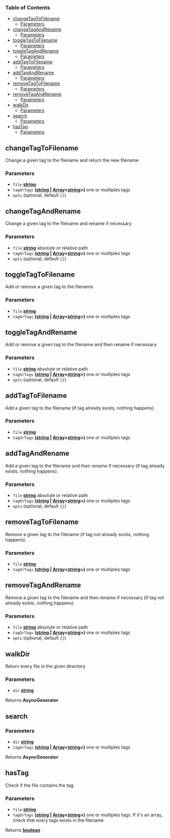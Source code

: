 <!-- Generated by documentation.js. Update this documentation by updating the source code. -->

### Table of Contents

*   [changeTagToFilename][1]
    *   [Parameters][2]
*   [changeTagAndRename][3]
    *   [Parameters][4]
*   [toggleTagToFilename][5]
    *   [Parameters][6]
*   [toggleTagAndRename][7]
    *   [Parameters][8]
*   [addTagToFilename][9]
    *   [Parameters][10]
*   [addTagAndRename][11]
    *   [Parameters][12]
*   [removeTagToFilename][13]
    *   [Parameters][14]
*   [removeTagAndRename][15]
    *   [Parameters][16]
*   [walkDir][17]
    *   [Parameters][18]
*   [search][19]
    *   [Parameters][20]
*   [hasTag][21]
    *   [Parameters][22]

## changeTagToFilename

Change a given tag to the filename and return the new filename

### Parameters

*   `file` **[string][23]**&#x20;
*   `tagOrTags` **([string][23] | [Array][24]<[string][23]>)** one or multiples tags
*   `opts`   (optional, default `{}`)

## changeTagAndRename

Change a given tag to the filename and rename if necessary

### Parameters

*   `file` **[string][23]** absolute or relative path
*   `tagOrTags` **([string][23] | [Array][24]<[string][23]>)** one or multiples tags
*   `opts`   (optional, default `{}`)

## toggleTagToFilename

Add or remove a given tag to the filename

### Parameters

*   `file` **[string][23]**&#x20;
*   `tagOrTags` **([string][23] | [Array][24]<[string][23]>)** one or multiples tags

## toggleTagAndRename

Add or remove a given tag to the filename and then rename if necessary

### Parameters

*   `file` **[string][23]** absolute or relative path
*   `tagOrTags` **([string][23] | [Array][24]<[string][23]>)** one or multiples tags
*   `opts`   (optional, default `{}`)

## addTagToFilename

Add a given tag to the filename (if tag already exists, nothing happens).

### Parameters

*   `file` **[string][23]**&#x20;
*   `tagOrTags` **([string][23] | [Array][24]<[string][23]>)** one or multiples tags

## addTagAndRename

Add a given tag to the filename and then rename if necessary (if tag already exists, nothing happens).

### Parameters

*   `file` **[string][23]** absolute or relative path
*   `tagOrTags` **([string][23] | [Array][24]<[string][23]>)** one or multiples tags
*   `opts`   (optional, default `{}`)

## removeTagToFilename

Remove a given tag to the filename (if tag not already exists, nothing happens).

### Parameters

*   `file` **[string][23]**&#x20;
*   `tagOrTags` **([string][23] | [Array][24]<[string][23]>)** one or multiples tags

## removeTagAndRename

Remove a given tag to the filename and then rename if necessary (if tag not already exists, nothing happens).

### Parameters

*   `file` **[string][23]** absolute or relative path
*   `tagOrTags` **([string][23] | [Array][24]<[string][23]>)** one or multiples tags
*   `opts`   (optional, default `{}`)

## walkDir

Return every file in the given directory

### Parameters

*   `dir` **[string][23]**&#x20;

Returns **AsyncGenerator**&#x20;

## search

### Parameters

*   `dir` **[string][23]**&#x20;
*   `tagOrTags` **([string][23] | [Array][24]<[string][23]>)** one or multiples tags

Returns **AsyncGenerator**&#x20;

## hasTag

Check if the file contains the tag.

### Parameters

*   `file` **[string][23]**&#x20;
*   `tagOrTags` **([string][23] | [Array][24]<[string][23]>)** one or multiples tags. If it's an array, check that every tags exists in the filename

Returns **[boolean][25]**&#x20;

[1]: #changetagtofilename

[2]: #parameters

[3]: #changetagandrename

[4]: #parameters-1

[5]: #toggletagtofilename

[6]: #parameters-2

[7]: #toggletagandrename

[8]: #parameters-3

[9]: #addtagtofilename

[10]: #parameters-4

[11]: #addtagandrename

[12]: #parameters-5

[13]: #removetagtofilename

[14]: #parameters-6

[15]: #removetagandrename

[16]: #parameters-7

[17]: #walkdir

[18]: #parameters-8

[19]: #search

[20]: #parameters-9

[21]: #hastag

[22]: #parameters-10

[23]: https://developer.mozilla.org/docs/Web/JavaScript/Reference/Global_Objects/String

[24]: https://developer.mozilla.org/docs/Web/JavaScript/Reference/Global_Objects/Array

[25]: https://developer.mozilla.org/docs/Web/JavaScript/Reference/Global_Objects/Boolean
